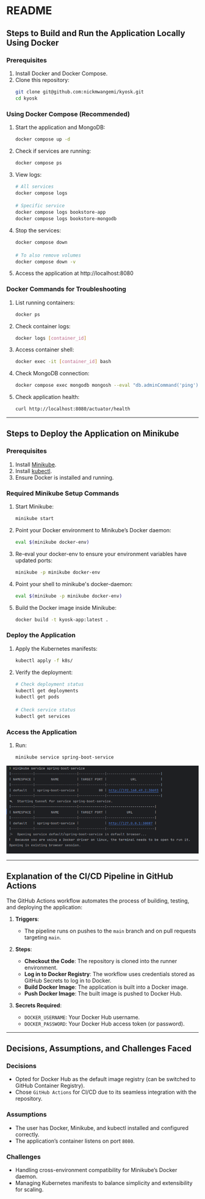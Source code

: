 # README

## Steps to Build and Run the Application Locally Using Docker

### Prerequisites
1. Install Docker and Docker Compose.
2. Clone this repository:
   ```bash
   git clone git@github.com:nickmwangemi/kyosk.git
   cd kyosk
   ```

### Using Docker Compose (Recommended)
1. Start the application and MongoDB:
   ```bash
   docker compose up -d
   ```

2. Check if services are running:
   ```bash
   docker compose ps
   ```

3. View logs:
   ```bash
   # All services
   docker compose logs

   # Specific service
   docker compose logs bookstore-app
   docker compose logs bookstore-mongodb
   ```

4. Stop the services:
   ```bash
   docker compose down

   # To also remove volumes
   docker compose down -v
   ```

5. Access the application at http://localhost:8080


### Docker Commands for Troubleshooting
1. List running containers:
   ```bash
   docker ps
   ```

2. Check container logs:
   ```bash
   docker logs [container_id]
   ```

3. Access container shell:
   ```bash
   docker exec -it [container_id] bash
   ```

4. Check MongoDB connection:
   ```bash
   docker compose exec mongodb mongosh --eval "db.adminCommand('ping')"
   ```

5. Check application health:
   ```bash
   curl http://localhost:8080/actuator/health
   ```

---

## Steps to Deploy the Application on Minikube

### Prerequisites
1. Install [Minikube](https://minikube.sigs.k8s.io/docs/start/).
2. Install [kubectl](https://kubernetes.io/docs/tasks/tools/install-kubectl/).
3. Ensure Docker is installed and running.

### Required Minikube Setup Commands
1. Start Minikube:
   ```bash
   minikube start
   ```
2. Point your Docker environment to Minikube’s Docker daemon:
   ```bash
   eval $(minikube docker-env)
   ```
3. Re-eval your docker-env to ensure your environment variables have updated ports:
   ```bash
   minikube -p minikube docker-env
   ```

4. Point your shell to minikube's docker-daemon:
   ```bash
   eval $(minikube -p minikube docker-env)
   ```

5. Build the Docker image inside Minikube:
   ```bash
   docker build -t kyosk-app:latest .
   ```

### Deploy the Application
1. Apply the Kubernetes manifests:
   ```bash
   kubectl apply -f k8s/
   ```
2. Verify the deployment:
   ```bash
   # Check deployment status
   kubectl get deployments
   kubectl get pods
   
   # Check service status
   kubectl get services
   ```


### Access the Application
1. Run:
   ```bash
   minikube service spring-boot-service
   ```
   
![img.png](img.png)


---

## Explanation of the CI/CD Pipeline in GitHub Actions

The GitHub Actions workflow automates the process of building, testing, and deploying the application:

1. **Triggers**:
    - The pipeline runs on pushes to the `main` branch and on pull requests targeting `main`.

2. **Steps**:
    - **Checkout the Code**: The repository is cloned into the runner environment.
    - **Log in to Docker Registry**: The workflow uses credentials stored as GitHub Secrets to log in to Docker.
    - **Build Docker Image**: The application is built into a Docker image.
    - **Push Docker Image**: The built image is pushed to Docker Hub.

3. **Secrets Required**:
    - `DOCKER_USERNAME`: Your Docker Hub username.
    - `DOCKER_PASSWORD`: Your Docker Hub access token (or password).

---

## Decisions, Assumptions, and Challenges Faced

### Decisions
- Opted for Docker Hub as the default image registry (can be switched to GitHub Container Registry).
- Chose `GitHub Actions` for CI/CD due to its seamless integration with the repository.

### Assumptions
- The user has Docker, Minikube, and kubectl installed and configured correctly.
- The application’s container listens on port `8080`.

### Challenges
- Handling cross-environment compatibility for Minikube’s Docker daemon.
- Managing Kubernetes manifests to balance simplicity and extensibility for scaling.

